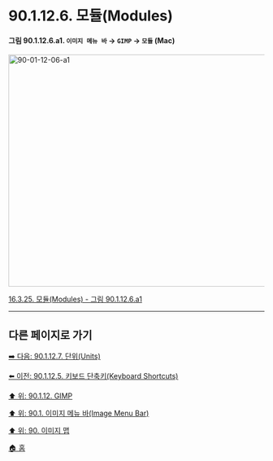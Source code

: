 # 90.1.12.6. 모듈(Modules)

<a id="90-01-12-06-a1"></a>

#### 그림 90.1.12.6.a1. `이미지 메뉴 바` → `GIMP` → `모듈` (Mac)
<img width="876" height="456" alt="90-01-12-06-a1" src="https://github.com/user-attachments/assets/f94f48c2-cb58-470e-bbbd-9b6b35480793" />

[16.3.25. 모듈(Modules) - 그림 90.1.12.6.a1](./16-03-25-00-modules.md#90-01-12-06-a1)

***

## 다른 페이지로 가기

[➡️ 다음: 90.1.12.7. 단위(Units)](./90-01-12-07-units.md)

[⬅️ 이전: 90.1.12.5. 키보드 단축키(Keyboard Shortcuts)](./90-01-12-05-keyboard_shortcuts.md)

[⬆️ 위: 90.1.12. GIMP](./90-01-12-00-gimp.md)

[⬆️ 위: 90.1. 이미지 메뉴 바(Image Menu Bar)](./90-01-00-image-menu-bar.md)

[⬆️ 위: 90. 이미지 맵](./90-00-image-map.md)

[🏠 홈](./00-home.md)

